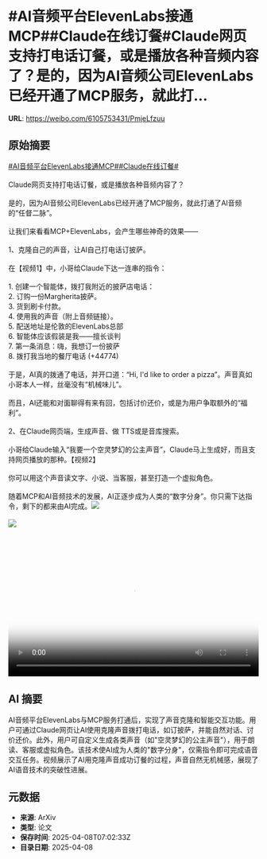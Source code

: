 # #AI音频平台ElevenLabs接通MCP##Claude在线订餐#Claude网页支持打电话订餐，或是播放各种音频内容了？是的，因为AI音频公司ElevenLabs已经开通了MCP服务，就此打...

**URL**: https://weibo.com/6105753431/PmjeLfzuu

## 原始摘要

<a href="https://m.weibo.cn/search?containerid=231522type%3D1%26t%3D10%26q%3D%23AI%E9%9F%B3%E9%A2%91%E5%B9%B3%E5%8F%B0ElevenLabs%E6%8E%A5%E9%80%9AMCP%23&amp;extparam=%23AI%E9%9F%B3%E9%A2%91%E5%B9%B3%E5%8F%B0ElevenLabs%E6%8E%A5%E9%80%9AMCP%23" data-hide=""><span class="surl-text">#AI音频平台ElevenLabs接通MCP#</span></a><a href="https://m.weibo.cn/search?containerid=231522type%3D1%26t%3D10%26q%3D%23Claude%E5%9C%A8%E7%BA%BF%E8%AE%A2%E9%A4%90%23&amp;extparam=%23Claude%E5%9C%A8%E7%BA%BF%E8%AE%A2%E9%A4%90%23" data-hide=""><span class="surl-text">#Claude在线订餐#</span></a><br><br>Claude网页支持打电话订餐，或是播放各种音频内容了？<br><br>是的，因为AI音频公司ElevenLabs已经开通了MCP服务，就此打通了AI音频的“任督二脉”。<br><br>让我们来看看MCP+ElevenLabs，会产生哪些神奇的效果——<br><br>1、克隆自己的声音，让AI自己打电话订披萨。<br><br>在【视频1】中，小哥给Claude下达一连串的指令：<br><br>1. 创建一个智能体，拨打我附近的披萨店电话：<br>2. 订购一份Margherita披萨。<br>3. 货到刷卡付款。<br>4. 使用我的声音（附上音频链接）。<br>5. 配送地址是伦敦的ElevenLabs总部<br>6. 智能体应该假装是我——擅长谈判<br>7. 第一条消息：嗨，我想订一份披萨<br>8. 拨打我当地的餐厅电话 (+44774)<br><br>于是，AI真的拨通了电话，并开口道：“Hi, I'd like to order a pizza”。声音真如小哥本人一样，丝毫没有“机械味儿”。<br><br>而且，AI还能和对面聊得有来有回，包括讨价还价，或是为用户争取额外的“福利”。<br><br>2、在Claude网页端，生成声音、做 TTS或是音库搜索。<br><br>小哥给Claude输入“我要一个空灵梦幻的公主声音”，Claude马上生成好，而且支持网页播放的那种。【视频2】<br><br>你可以用这个声音读文字、小说、当客服，甚至打造一个虚拟角色。<br><br>随着MCP和AI音频技术的发展，AI正逐步成为人类的“数字分身”。你只需下达指令，剩下的都来由AI完成。<img style="" src="https://tvax2.sinaimg.cn/large/006Fd7o3ly1i09eovtkjbj30qo0k0mxe.jpg" referrerpolicy="no-referrer"><br><br><img style="" src="https://tvax2.sinaimg.cn/large/006Fd7o3ly1i09eov9ns4j30k00k2aa7.jpg" referrerpolicy="no-referrer"><br><br><br clear="both"><div style="clear: both"></div><video controls="controls" poster="https://tvax3.sinaimg.cn/orj480/006Fd7o3ly1i09eov4wfrj30qo0k0mxe.jpg" style="width: 100%"><source src="https://f.video.weibocdn.com/o0/NMsKKdfQlx08njl5qKvu01041200g6tL0E010.mp4?label=mp4_720p&amp;template=960x720.25.0&amp;ori=0&amp;ps=1CwnkDw1GXwCQx&amp;Expires=1744099341&amp;ssig=IYLYD6xutk&amp;KID=unistore,video"><source src="https://f.video.weibocdn.com/o0/UqbPMdyxlx08njl5gQ0g010412007Cpl0E010.mp4?label=mp4_hd&amp;template=640x480.25.0&amp;ori=0&amp;ps=1CwnkDw1GXwCQx&amp;Expires=1744099341&amp;ssig=WfaxL%2Fo4Rn&amp;KID=unistore,video"><source src="https://f.video.weibocdn.com/o0/rEHyxLhwlx08njl4RODu010412004ISO0E010.mp4?label=mp4_ld&amp;template=480x360.25.0&amp;ori=0&amp;ps=1CwnkDw1GXwCQx&amp;Expires=1744099341&amp;ssig=MB%2FYNOar9h&amp;KID=unistore,video"><p>视频无法显示，请前往<a href="https://video.weibo.com/show?fid=1034%3A5153171438239761" target="_blank" rel="noopener noreferrer">微博视频</a>观看。</p></video>

## AI 摘要

AI音频平台ElevenLabs与MCP服务打通后，实现了声音克隆和智能交互功能。用户可通过Claude网页让AI使用克隆声音拨打电话，如订披萨，并能自然对话、讨价还价。此外，用户可自定义生成各类声音（如"空灵梦幻的公主声音"），用于朗读、客服或虚拟角色。该技术使AI成为人类的"数字分身"，仅需指令即可完成语音交互任务。视频展示了AI用克隆声音成功订餐的过程，声音自然无机械感，展现了AI语音技术的突破性进展。

## 元数据

- **来源**: ArXiv
- **类型**: 论文
- **保存时间**: 2025-04-08T07:02:33Z
- **目录日期**: 2025-04-08
